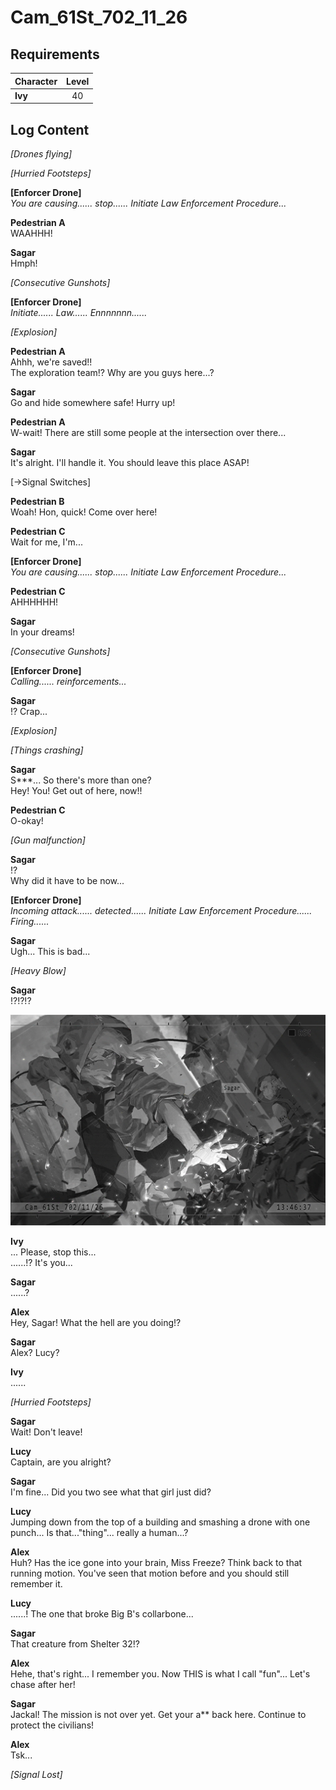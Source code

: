 # Cam_61St_702_11_26
## Requirements
|Character|Level|
|---------|:---:|
|**Ivy**  | 40  |

## Log Content
*\[Drones flying\]*

*\[Hurried Footsteps\]*

**[Enforcer Drone]**<br>
*You are causing...... stop...... Initiate Law Enforcement Procedure...*

**Pedestrian A**<br>
WAAHHH!

**Sagar**<br>
Hmph!

*\[Consecutive Gunshots\]*

**[Enforcer Drone]**<br>
*Initiate...... Law...... Ennnnnnn......*

*\[Explosion\]*

**Pedestrian A**<br>
Ahhh, we're saved!!<br>
The exploration team!? Why are you guys here...?

**Sagar**<br>
Go and hide somewhere safe! Hurry up!

**Pedestrian A**<br>
W\-wait! There are still some people at the intersection over there...

**Sagar**<br>
It's alright. I'll handle it. You should leave this place ASAP!

[→Signal Switches]

**Pedestrian B**<br>
Woah! Hon, quick! Come over here!

**Pedestrian C**<br>
Wait for me, I'm...

**[Enforcer Drone]**<br>
*You are causing...... stop...... Initiate Law Enforcement Procedure...*

**Pedestrian C**<br>
AHHHHHH!

**Sagar**<br>
In your dreams!

*\[Consecutive Gunshots\]*

**[Enforcer Drone]**<br>
*Calling...... reinforcements...*

**Sagar**<br>
!? Crap...

*\[Explosion\]*

*\[Things crashing\]*

**Sagar**<br>
S\*\*\*... So there's more than one?<br>
Hey! You! Get out of here, now!!

**Pedestrian C**<br>
O\-okay!

*\[Gun malfunction\]*

**Sagar**<br>
!?<br>
Why did it have to be now...

**[Enforcer Drone]**<br>
*Incoming attack...... detected...... Initiate Law Enforcement Procedure...... Firing......*

**Sagar**<br>
Ugh... This is bad...

*\[Heavy Blow\]*

**Sagar**<br>
!?!?!?

![ivos4701.png](./attachments/ivos4701.png)

**Ivy**<br>
... Please, stop this...<br>
......!? It's you...

**Sagar**<br>
......?

**Alex**<br>
Hey, Sagar! What the hell are you doing!?

**Sagar**<br>
Alex? Lucy?

**Ivy**<br>
......

*\[Hurried Footsteps\]*

**Sagar**<br>
Wait! Don't leave!

**Lucy**<br>
Captain, are you alright?

**Sagar**<br>
I'm fine... Did you two see what that girl just did?

**Lucy**<br>
Jumping down from the top of a building and smashing a drone with one punch... Is that..."thing"... really a human...?

**Alex**<br>
Huh? Has the ice gone into your brain, Miss Freeze? Think back to that running motion. You've seen that motion before and you should still remember it.

**Lucy**<br>
......! The one that broke Big B's collarbone...

**Sagar**<br>
That creature from Shelter 32!?

**Alex**<br>
Hehe, that's right... I remember you. Now THIS is what I call "fun"... Let's chase after her!

**Sagar**<br>
Jackal! The mission is not over yet. Get your a\*\* back here. Continue to protect the civilians!

**Alex**<br>
Tsk...

*[Signal Lost]*